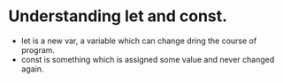 # Understanding let and const.

- let is a new var, a variable which can change dring the course of program.
- const is something which is assigned some value and never changed again.

